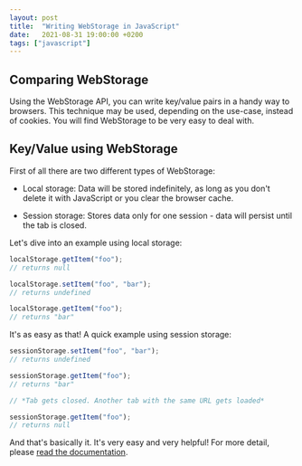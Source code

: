 ```yaml
---
layout: post
title:  "Writing WebStorage in JavaScript"
date:   2021-08-31 19:00:00 +0200
tags: ["javascript"]
---
```


## Comparing WebStorage

Using the WebStorage API, you can write key/value pairs in a handy way to browsers. This technique may be used, depending on the use-case, instead of cookies. You will find WebStorage to be very easy to deal with.

## Key/Value using WebStorage

First of all there are two different types of WebStorage:
- Local storage: Data will be stored indefinitely, as long as you don't delete it with JavaScript or you clear the browser cache. 

- Session storage: Stores data only for one session - data will persist until the tab is closed.

Let's dive into an example using local storage:
```javascript
localStorage.getItem("foo");
// returns null

localStorage.setItem("foo", "bar");
// returns undefined

localStorage.getItem("foo");
// returns "bar"
```

It's as easy as that! A quick example using session storage:
```javascript
sessionStorage.setItem("foo", "bar");
// returns undefined

sessionStorage.getItem("foo");
// returns "bar"

// *Tab gets closed. Another tab with the same URL gets loaded*

sessionStorage.getItem("foo");
// returns null
```

And that's basically it. It's very easy and very helpful! For more detail, please [read the documentation](https://developer.mozilla.org/en-US/docs/Web/API/Web_Storage_API).

